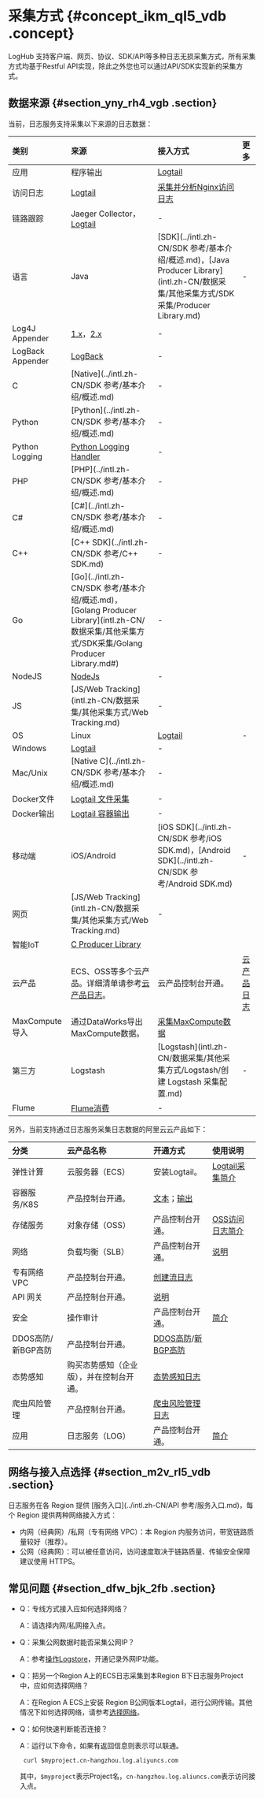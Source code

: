 # 采集方式 {#concept_ikm_ql5_vdb .concept}

LogHub 支持客户端、网页、协议、SDK/API等多种日志无损采集方式，所有采集方式均基于Restful API实现，除此之外您也可以通过API/SDK实现新的采集方式。

## 数据来源 {#section_yny_rh4_vgb .section}

当前，日志服务支持采集以下来源的日志数据：

|类别|来源|接入方式|更多|
|:-|:-|:---|:-|
|应用|程序输出|[Logtail](intl.zh-CN/数据采集/Logtail采集/简介/Logtail简介.md)| |
|访问日志|[Logtail](intl.zh-CN/数据采集/Logtail采集/简介/Logtail简介.md)|[采集并分析Nginx访问日志](../intl.zh-CN/快速入门/采集并分析Nginx访问日志.md)|
|链路跟踪|Jaeger Collector，[Logtail](intl.zh-CN/数据采集/Logtail采集/简介/Logtail简介.md)|-|
|语言|Java|[SDK](../intl.zh-CN/SDK 参考/基本介绍/概述.md)，[Java Producer Library](intl.zh-CN/数据采集/其他采集方式/SDK采集/Producer Library.md)|-|
|Log4J Appender|[1.x](https://github.com/aliyun/aliyun-log-log4j-appender)，[2.x](https://github.com/aliyun/aliyun-log-log4j2-appender)|-|
|LogBack Appender|[LogBack](https://github.com/aliyun/aliyun-log-logback-appender)|-|
|C|[Native](../intl.zh-CN/SDK 参考/基本介绍/概述.md)|-|
|Python|[Python](../intl.zh-CN/SDK 参考/基本介绍/概述.md)|-|
|Python Logging|[Python Logging Handler](https://aliyun-log-python-sdk.readthedocs.io/tutorials/tutorial_logging_handler.html)|-|
|PHP|[PHP](../intl.zh-CN/SDK 参考/基本介绍/概述.md)|-|
|C\#|[C\#](../intl.zh-CN/SDK 参考/基本介绍/概述.md)|-|
|C++|[C++ SDK](../intl.zh-CN/SDK 参考/C++ SDK.md)|-|
|Go|[Go](../intl.zh-CN/SDK 参考/基本介绍/概述.md)，[Golang Producer Library](intl.zh-CN/数据采集/其他采集方式/SDK采集/Golang Producer Library.md#)|-|
|NodeJS|[NodeJs](https://github.com/aliyun-UED/aliyun-sdk-js)|-|
|JS|[JS/Web Tracking](intl.zh-CN/数据采集/其他采集方式/Web Tracking.md)|-|
|OS|Linux|[Logtail](intl.zh-CN/数据采集/Logtail采集/简介/Logtail简介.md)|-|
|Windows|[Logtail](intl.zh-CN/数据采集/Logtail采集/简介/Logtail简介.md)|-|
|Mac/Unix|[Native C](../intl.zh-CN/SDK 参考/基本介绍/概述.md)|-|
|Docker文件|[Logtail 文件采集](intl.zh-CN/数据采集/Logtail采集/容器日志采集/容器文本日志.md)|-|
|Docker输出|[Logtail 容器输出](intl.zh-CN/数据采集/Logtail采集/容器日志采集/容器标准输出.md)|-|
|移动端|iOS/Android|[iOS SDK](../intl.zh-CN/SDK 参考/iOS SDK.md)，[Android SDK](../intl.zh-CN/SDK 参考/Android SDK.md)|-|
|网页|[JS/Web Tracking](intl.zh-CN/数据采集/其他采集方式/Web Tracking.md)|-|
|智能IoT|[C Producer Library](https://github.com/aliyun/aliyun-log-c-sdk)| |
|云产品|ECS、OSS等多个云产品。详细清单请参考[云产品日志](../intl.zh-CN/数据采集/云产品采集/云产品日志.md#)。|云产品控制台开通。|[云产品日志](../intl.zh-CN/数据采集/云产品采集/云产品日志.md#)|
|MaxCompute导入|通过DataWorks导出MaxCompute数据。|[采集MaxCompute数据](intl.zh-CN/数据采集/其他采集方式/采集MaxCompute数据.md#)|
|第三方|Logstash|[Logstash](intl.zh-CN/数据采集/其他采集方式/Logstash/创建 Logstash 采集配置.md)|-|
|Flume|[Flume消费](../intl.zh-CN/实时消费/Flume消费.md#)|-|

另外，当前支持通过日志服务采集日志数据的阿里云云产品如下：

|分类|云产品名称|开通方式|使用说明|
|:-|:----|:---|:---|
|弹性计算|云服务器（ECS）|安装Logtail。|[Logtail采集简介](../DNSLS11850791/intl.zh-CN/数据采集/Logtail采集/简介/Logtail简介.md)|
|容器服务/K8S|产品控制台开通。|[文本](../DNSLS11850791/intl.zh-CN/数据采集/Logtail采集/容器日志采集/容器文本日志.md)；[输出](../DNSLS11850791/intl.zh-CN/数据采集/Logtail采集/容器日志采集/容器标准输出.md)|
|存储服务|对象存储（OSS）|产品控制台开通。|[OSS访问日志简介](../intl.zh-CN/数据采集/云产品采集/OSS访问日志/OSS访问日志简介.md#)|
|网络|负载均衡（SLB）|产品控制台开通。|[说明](../intl.zh-CN/数据采集/云产品采集/负载均衡7层访问日志.md)|
|专有网络 VPC|产品控制台开通。|[创建流日志](../intl.zh-CN/用户指南/创建流日志.md)|
|API 网关|产品控制台开通。|[说明](../intl.zh-CN/数据采集/云产品采集/API网关访问日志.md)|
|安全|操作审计|产品控制台开通。|[简介](../intl.zh-CN/数据采集/云产品采集/ActionTrail访问日志/简介.md)|
|DDOS高防/新BGP高防|产品控制台开通。|[DDOS高防](../intl.zh-CN/数据采集/云产品采集/DDoS高防日志/简介.md)/[新BGP高防](../intl.zh-CN/数据采集/云产品采集/新BGP高防日志/简介.md)|
|态势感知|购买态势感知（企业版），并在控制台开通。|[态势感知日志](../intl.zh-CN/数据采集/云产品采集/态势感知日志.md)|
|爬虫风险管理|产品控制台开通。|[爬虫风险管理日志](~~100510~~)|
|应用|日志服务（LOG）|产品控制台开通。|[简介](../intl.zh-CN/服务监控/服务日志/简介.md)|

## 网络与接入点选择 {#section_m2v_rl5_vdb .section}

日志服务在各 Region 提供 [服务入口](../intl.zh-CN/API 参考/服务入口.md)，每个 Region 提供两种网络接入方式：

-   内网（经典网）/私网（专有网络 VPC）：本 Region 内服务访问，带宽链路质量较好（推荐）。
-   公网（经典网）：可以被任意访问，访问速度取决于链路质量、传输安全保障建议使用 HTTPS。

## 常见问题 {#section_dfw_bjk_2fb .section}

-   Q：专线方式接入应如何选择网络？

    A：请选择内网/私网接入点。

-   Q：采集公网数据时能否采集公网IP？

    A：参考[操作Logstore](../intl.zh-CN/准备工作/操作Logstore.md#)，开通记录外网IP功能。

-   Q：把另一个Region A上的ECS日志采集到本Region B下日志服务Project中，应如何选择网络？

    A：在Region A ECS上安装 Region B公网版本Logtail，进行公网传输。其他情况下如何选择网络，请参考[选择网络](../intl.zh-CN/数据采集/Logtail采集/选择网络.md#)。

-   Q：如何快速判断能否连接？

    A：运行以下命令，如果有返回信息则表示可以联通。

    ``` {#codeblock_x29_7qr_358}
     curl $myproject.cn-hangzhou.log.aliyuncs.com
    ```

    其中，`$myproject`表示Project名，`cn-hangzhou.log.aliuncs.com`表示访问接入点。


